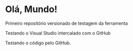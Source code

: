 # Olá, Mundo!

 Primeiro repositório versionado de testagem da ferramenta

 Testando o Visual Studio intercalado com o GitHub
 
Testando o código pelo GitHub.
